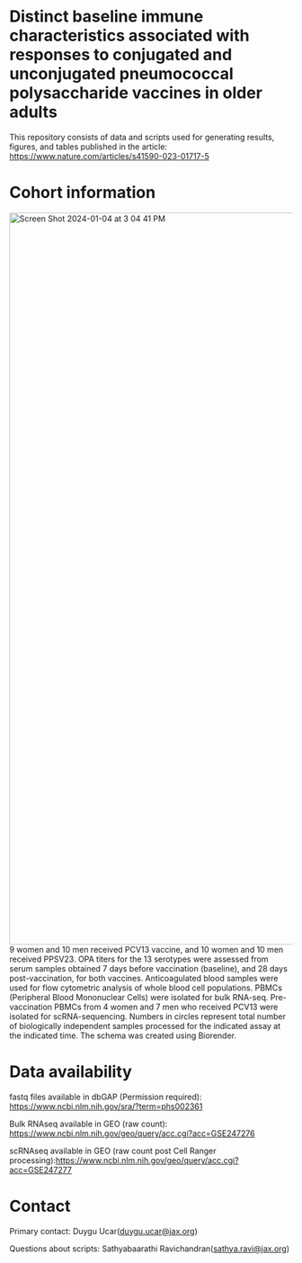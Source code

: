# Distinct baseline immune characteristics associated with responses to conjugated and unconjugated pneumococcal polysaccharide vaccines in older adults

This repository consists of data and scripts used for generating results, figures, and tables published in the article: https://www.nature.com/articles/s41590-023-01717-5

# Cohort information
<img width="1302" alt="Screen Shot 2024-01-04 at 3 04 41 PM" src="https://github.com/sathyabaarathisr/pneumococcal_vaccine_BIS/assets/99349167/421ed7d4-26de-4f43-b524-68261cb861c5">
9 women and 10 men received PCV13 vaccine, and 10 women and 10 men received PPSV23. OPA titers for the 13 serotypes were assessed from serum samples obtained 7 days before vaccination (baseline), and 28 days post-vaccination, for both vaccines. Anticoagulated blood samples were used for flow cytometric analysis of whole blood cell populations. PBMCs (Peripheral Blood Mononuclear Cells) were isolated for bulk RNA-seq. Pre-vaccination PBMCs from 4 women and 7 men who received PCV13 were isolated for scRNA-sequencing. Numbers in circles represent total number of biologically independent samples processed for the indicated assay at the indicated time. The schema was created using Biorender. 

# Data availability

fastq files available in dbGAP (Permission required): https://www.ncbi.nlm.nih.gov/sra/?term=phs002361

Bulk RNAseq available in GEO (raw count): https://www.ncbi.nlm.nih.gov/geo/query/acc.cgi?acc=GSE247276

scRNAseq available in GEO (raw count post Cell Ranger processing):https://www.ncbi.nlm.nih.gov/geo/query/acc.cgi?acc=GSE247277

# Contact

Primary contact: Duygu Ucar(duygu.ucar@jax.org)

Questions about scripts: Sathyabaarathi Ravichandran(sathya.ravi@jax.org)

